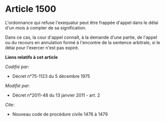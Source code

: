 # Article 1500

L'ordonnance qui refuse l'exequatur peut être frappée d'appel dans le délai d'un mois à compter de sa signification. 

Dans ce cas, la cour d'appel connaît, à la demande d'une partie, de l'appel ou du recours en annulation formé à l'encontre de
la sentence arbitrale, si le délai pour l'exercer n'est pas expiré.

**Liens relatifs à cet article**

_Codifié par_:

  - Décret n°75-1123 du 5 décembre 1975

_Modifié par_:

  - Décret n°2011-48 du 13 janvier 2011 - art. 2

_Cite_:

  - Nouveau code de procédure civile 1476 à 1479
